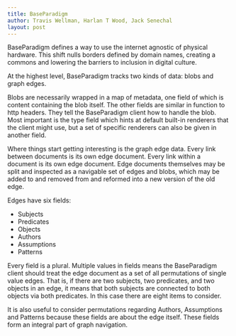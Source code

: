 ```yaml
---
title: BaseParadigm
author: Travis Wellman, Harlan T Wood, Jack Senechal
layout: post
---
```


BaseParadigm defines a way to use the internet agnostic of physical hardware. This shift nulls
borders defined by domain names, creating a commons and lowering the barriers to inclusion in
digital culture.

At the highest level, BaseParadigm tracks two kinds of data: blobs and graph edges.

Blobs are necessarily wrapped in a map of metadata, one field of which is content containing the
blob itself. The other fields are similar in function to http headers. They tell the BaseParadigm
client how to handle the blob. Most important is the type field which hints at default built-in
renderers that the client might use, but a set of specific renderers can also be given in another
field.

Where things start getting interesting is the graph edge data. Every link between documents is its
own edge document. Every link within a document is its own edge document. Edge documents
themselves may be split and inspected as a navigable set of edges and blobs, which may be added to
and removed from and reformed into a new version of the old edge.

Edges have six fields:

- Subjects
- Predicates
- Objects
- Authors
- Assumptions
- Patterns

Every field is a plural. Multiple values in fields means the BaseParadigm client should treat the
edge document as a set of all permutations of single value edges. That is, if there are two
subjects, two predicates, and two objects in an edge, it means that both subjects are connected to
both objects via both predicates. In this case there are eight items to consider.

It is also useful to consider permutations regarding Authors, Assumptions and Patterns because these
fields are about the edge itself. These fields form an integral part of graph navigation.

